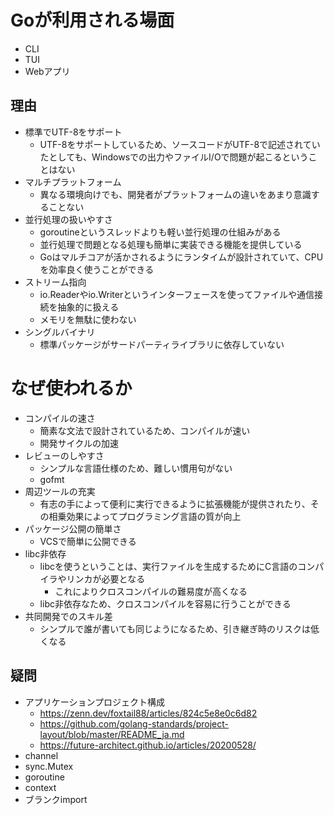 # Goが利用される場面
- CLI
- TUI
- Webアプリ

## 理由
- 標準でUTF-8をサポート
    - UTF-8をサポートしているため、ソースコードがUTF-8で記述されていたとしても、Windowsでの出力やファイルI/Oで問題が起こるということはない
- マルチプラットフォーム
    - 異なる環境向けでも、開発者がプラットフォームの違いをあまり意識することない
- 並行処理の扱いやすさ
    - goroutineというスレッドよりも軽い並行処理の仕組みがある
    - 並行処理で問題となる処理も簡単に実装できる機能を提供している
    - Goはマルチコアが活かされるようにランタイムが設計されていて、CPUを効率良く使うことができる
- ストリーム指向
    - io.Readerやio.Writerというインターフェースを使ってファイルや通信接続を抽象的に扱える
    - メモリを無駄に使わない
- シングルバイナリ
    - 標準パッケージがサードパーティライブラリに依存していない

# なぜ使われるか
- コンパイルの速さ
    - 簡素な文法で設計されているため、コンパイルが速い
    - 開発サイクルの加速
- レビューのしやすさ
    - シンプルな言語仕様のため、難しい慣用句がない
    - gofmt
- 周辺ツールの充実
    - 有志の手によって便利に実行できるように拡張機能が提供されたり、その相乗効果によってプログラミング言語の質が向上
- パッケージ公開の簡単さ
    - VCSで簡単に公開できる
- libc非依存
    - libcを使うということは、実行ファイルを生成するためにC言語のコンパイラやリンカが必要となる
        - これによりクロスコンパイルの難易度が高くなる
    - libc非依存なため、クロスコンパイルを容易に行うことができる
- 共同開発でのスキル差
    - シンプルで誰が書いても同じようになるため、引き継ぎ時のリスクは低くなる

## 疑問
- アプリケーションプロジェクト構成
    - https://zenn.dev/foxtail88/articles/824c5e8e0c6d82
    - https://github.com/golang-standards/project-layout/blob/master/README_ja.md
    - https://future-architect.github.io/articles/20200528/
- channel
- sync.Mutex
- goroutine
- context
- ブランクimport

